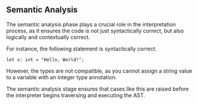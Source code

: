 ## Semantic Analysis

The semantic analysis phase plays a crucial role in the interpretation process, as it ensures the code is not just syntactically correct, but also logically and contextually correct.

For instance, the following statement is syntactically correct.

```
let x: int = "Hello, World!";
```

However, the types are not compatible, as you cannot assign a string value to a variable with an integer type annotation.

The semantic analysis stage ensures that cases like this are raised before the interpreter begins traversing and executing the AST. 

```

```
